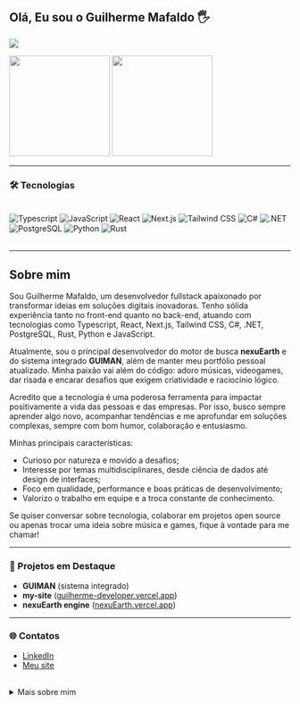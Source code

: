 ## Olá, Eu sou o Guilherme Mafaldo 🖐️

<p align="left">
  <a href="mailto:03.09gui.mafaldo@gmail.com">
    <img src="https://skillicons.dev/icons?i=gmail,linkedin,vercel" />
  </a>
</p>

<div>
  <img height="180em" src="https://github-readme-stats.vercel.app/api?username=mafaldo-dev&show_icons=true&theme=great-gatsby&include_all_commits-true&count_private=true" />
  <img height="180em" src="https://github-readme-stats.vercel.app/api/top-langs/?username=mafaldo-dev&layout=compact&langs_count=8&theme=great-gatsby" />
</div>

---

### 🛠️ Tecnologias

<div style="display: inline_block"><br/>
  <img align="center" src="https://img.shields.io/badge/TypeScript-007ACC?style=for-the-badge&logo=typescript&logoColor=white" alt="Typescript"/>
  <img align="center" src="https://img.shields.io/badge/JavaScript-F7DF1E?style=for-the-badge&logo=javascript&logoColor=black" alt="JavaScript"/>
  <img align="center" src="https://img.shields.io/badge/React-20232A?style=for-the-badge&logo=react&logoColor=61DAFB" alt="React"/>
  <img align="center" src="https://img.shields.io/badge/Next.js-000000?style=for-the-badge&logo=nextdotjs&logoColor=white" alt="Next.js"/>
  <img align="center" src="https://img.shields.io/badge/TailwindCSS-06B6D4?style=for-the-badge&logo=tailwindcss&logoColor=white" alt="Tailwind CSS"/>
  <img align="center" src="https://img.shields.io/badge/C%23-239120?style=for-the-badge&logo=c-sharp&logoColor=white" alt="C#"/>
  <img align="center" src="https://img.shields.io/badge/.NET-5C2D91?style=for-the-badge&logo=.net&logoColor=white" alt=".NET"/>
  <img align="center" src="https://img.shields.io/badge/PostgreSQL-316192?style=for-the-badge&logo=postgresql&logoColor=white" alt="PostgreSQL"/>
  <img align="center" src="https://img.shields.io/badge/Python-3776AB?style=for-the-badge&logo=python&logoColor=white" alt="Python"/>
  <img align="center" src="https://img.shields.io/badge/Rust-000000?style=for-the-badge&logo=rust&logoColor=white" alt="Rust"/>
</div><br/>


---

## Sobre mim

Sou Guilherme Mafaldo, um desenvolvedor fullstack apaixonado por transformar ideias em soluções digitais inovadoras. Tenho sólida experiência tanto no front-end quanto no back-end, atuando com tecnologias como Typescript, React, Next.js, Tailwind CSS, C#, .NET, PostgreSQL, Rust, Python e JavaScript.

Atualmente, sou o principal desenvolvedor do motor de busca **nexuEarth** e do sistema integrado **GUIMAN**, além de manter meu portfólio pessoal atualizado. Minha paixão vai além do código: adoro músicas, videogames, dar risada e encarar desafios que exigem criatividade e raciocínio lógico.

Acredito que a tecnologia é uma poderosa ferramenta para impactar positivamente a vida das pessoas e das empresas. Por isso, busco sempre aprender algo novo, acompanhar tendências e me aprofundar em soluções complexas, sempre com bom humor, colaboração e entusiasmo.

Minhas principais características:
- Curioso por natureza e movido a desafios;
- Interesse por temas multidisciplinares, desde ciência de dados até design de interfaces;
- Foco em qualidade, performance e boas práticas de desenvolvimento;
- Valorizo o trabalho em equipe e a troca constante de conhecimento.

Se quiser conversar sobre tecnologia, colaborar em projetos open source ou apenas trocar uma ideia sobre música e games, fique à vontade para me chamar!

---

### 🚩 Projetos em Destaque

- **GUIMAN** (sistema integrado)
- **my-site** ([guilherme-developer.vercel.app](https://guilherme-developer.vercel.app))
- **nexuEarth engine** ([nexuEarth.vercel.app](https://nexuearth.vercel.app/))

---

### 🌐 Contatos

- [LinkedIn](https://linkedin.com/in/guimafaldo)
- [Meu site](https://guilherme-developer.vercel.app)

<br />

<details>
<summary>Mais sobre mim</summary>
  
- 👨‍💻 Fullstack Developer com experiência em Typescript, React, Next.js, Tailwind, JavaScript, C#, .NET, Postgres, Rust e Python
- Fã de desafios, sempre buscando criar soluções impactantes e inovadoras
- Apaixonado por música, jogos, cultura pop e boas conversas
- Aberto a colaborações, freelas e novas oportunidades!

</details>
